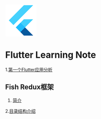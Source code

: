 ![logo](pic/flutter-mark.png)

# Flutter Learning Note

1.[第一个Flutter应用分析](doc/第一个Futter应用.md)

## Fish Redux框架

1. [简介](doc/FishRedux/1.简介.md)

  2.[目录结构介绍](doc/FishRedux/2.目录结构介绍.md)

